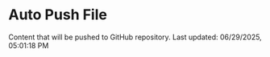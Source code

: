 # Auto Push File

Content that will be pushed to GitHub repository.
Last updated: 06/29/2025, 05:01:18 PM